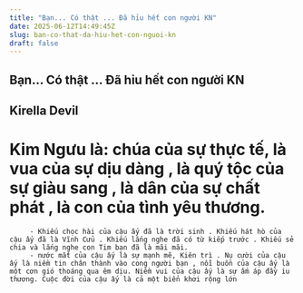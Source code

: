 ```yaml
---
title: "Bạn... Có thật ... Đã hỉu hết con người KN"
date: 2025-06-12T14:49:45Z
slug: ban-co-that-da-hiu-het-con-nguoi-kn
draft: false
---
```


## Bạn... Có thật ... Đã hỉu hết con người KN

## Kirella Devil

# Kim Ngưu là: chúa của sự thực tế, là vua của sự dịu dàng , là quý tộc của sự giàu sang , là dân của sự chất phát , là con của tình yêu thương.
         - Khiếu chọc hài của cậu ấy đã là trời sinh . Khiếu hát hò của cậu ấy đã là Vĩnh Cửu . Khiếu lắng nghe đã có từ kiếp trước . Khiếu sẻ chia và lắng nghe con Tim bạn đã là mãi mãi.
         - nước mắt của cậu ấy là sự mạnh mẽ, Kiên trì . Nụ cười của cậu ấy là niềm tin chân thành vào cong người bạn , nỗi buồn của cậu ấy là một cơn gió thoáng qua êm dịu. Niềm vui của cậu ấy là sự ấm áp đầy iu thương. Cuộc đời của cậu ấy là cả một biển khơi rộng lớn